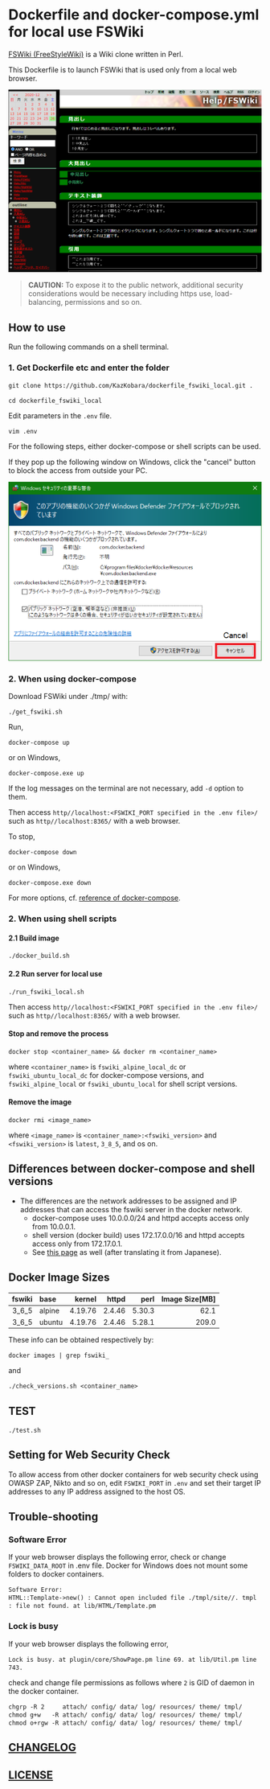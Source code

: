 # Dockerfile and docker-compose.yml for local use FSWiki

[FSWiki (FreeStyleWiki)](https://fswiki.osdn.jp/cgi-bin/wiki.cgi) is a Wiki clone written in Perl.

This Dockerfile is to launch FSWiki that is used only from a local web browser.

![screenshot](https://raw.githubusercontent.com/KazKobara/kati_dark/main/docs/screenshot.png)
<!--
![](https://fswiki.osdn.jp/cgi-bin/wiki.cgi?action=ATTACH&page=BugTrack%2Dtheme%2F30&file=screenshot%5Fsmall%2Epng)
-->

> **CAUTION:**
To expose it to the public network, additional security considerations
would be necessary including https use, load-balancing, permissions
and so on.

## How to use

Run the following commands on a shell terminal.

### 1. Get Dockerfile etc and enter the folder

~~~shell
git clone https://github.com/KazKobara/dockerfile_fswiki_local.git .
~~~

~~~shell
cd dockerfile_fswiki_local
~~~

Edit parameters in the `.env` file.

~~~shell
vim .env
~~~

For the following steps, either docker-compose or shell scripts can be used.

If they pop up the following window on Windows, click the "cancel" button to block the access from outside your PC.

![cancel](./data/warning.png)

### 2. When using docker-compose

Download FSWiki under ./tmp/ with:

~~~shell
./get_fswiki.sh
~~~

Run,

~~~shell
docker-compose up
~~~

or on Windows,

~~~shell
docker-compose.exe up
~~~

If the log messages on the terminal are not necessary, add `-d` option to them.

Then access `http//localhost:<FSWIKI_PORT specified in the .env file>/` such as `http//localhost:8365/` with a web browser.

To stop,

~~~shell
docker-compose down
~~~

or on Windows,

~~~shell
docker-compose.exe down
~~~

For more options, cf. [reference of docker-compose](https://docs.docker.com/compose/reference/down/).

### 2. When using shell scripts

#### 2.1 Build image

~~~shell
./docker_build.sh
~~~

#### 2.2 Run server for local use

~~~shell
./run_fswiki_local.sh
~~~

Then access `http//localhost:<FSWIKI_PORT specified in the .env file>/` such as `http//localhost:8365/` with a web browser.

#### Stop and remove the process

~~~shell
docker stop <container_name> && docker rm <container_name>
~~~

where `<container_name>` is `fswiki_alpine_local_dc` or   `fswiki_ubuntu_local_dc` for docker-compose versions, and `fswiki_alpine_local` or   `fswiki_ubuntu_local` for shell script versions.

#### Remove the image

~~~shell
docker rmi <image_name>
~~~

where `<image_name>` is `<container_name>:<fswiki_version>` and `<fswiki_version>` is `latest`, `3_8_5`, and os on.

## Differences between docker-compose and shell versions

- The differences are the network addresses to be assigned and IP addresses that can access the fswiki server in the docker network.
  - docker-compose uses 10.0.0.0/24 and httpd accepts access only from 10.0.0.1.
  - shell version (docker build) uses 172.17.0.0/16 and httpd accepts access only from 172.17.0.1.
  - See [this page](https://github.com/KazKobara/tips-jp/blob/gh-pages/docker/subnet.md) as well (after translating it from Japanese).

## Docker Image Sizes

|fswiki|base|kernel|httpd|perl|Image Size[MB]|
| ---: | :--- | ---: | ---: | ---: | ---: |
|3_6_5|alpine|4.19.76|2.4.46|5.30.3|62.1|
|3_6_5|ubuntu|4.19.76|2.4.46|5.28.1|209.0|

These info can be obtained respectively by:

~~~shell
docker images | grep fswiki_
~~~

and

~~~shell
./check_versions.sh <container_name>
~~~

## TEST

~~~shell
./test.sh
~~~

## Setting for Web Security Check

To allow access from other docker containers for web security check using OWASP ZAP, Nikto and so on, edit `FSWIKI_PORT` in `.env` and set their target IP addresses to any IP address assigned to the host OS.

## Trouble-shooting

### Software Error

If your web browser displays the following error, check or change `FSWIKI_DATA_ROOT` in .env file. Docker for Windows does not mount some folders to docker containers.

  ~~~text
  Software Error:
  HTML::Template->new() : Cannot open included file ./tmpl/site//. tmpl : file not found. at lib/HTML/Template.pm
  ~~~

### Lock is busy

If your web browser displays the following error,

  ~~~text
  Lock is busy. at plugin/core/ShowPage.pm line 69. at lib/Util.pm line 743.
  ~~~

check and change file permissions as follows where `2` is GID of daemon in the docker container.

  ~~~console
  chgrp -R 2     attach/ config/ data/ log/ resources/ theme/ tmpl/
  chmod g+w   -R attach/ config/ data/ log/ resources/ theme/ tmpl/
  chmod o+rgw -R attach/ config/ data/ log/ resources/ theme/ tmpl/
  ~~~

## [CHANGELOG](./CHANGELOG.md)

## [LICENSE](./LICENSE)
